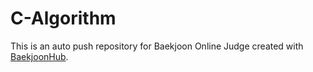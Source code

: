 # C-Algorithm
This is an auto push repository for Baekjoon Online Judge created with [BaekjoonHub](https://github.com/BaekjoonHub/BaekjoonHub).
